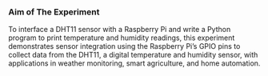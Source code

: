 ### Aim of The Experiment 
To interface a DHT11 sensor with a Raspberry Pi and write a Python program to print temperature and humidity readings, this experiment demonstrates sensor integration using the Raspberry Pi’s GPIO pins to collect data from the DHT11, a digital temperature and humidity sensor, with applications in weather monitoring, smart agriculture, and home automation.